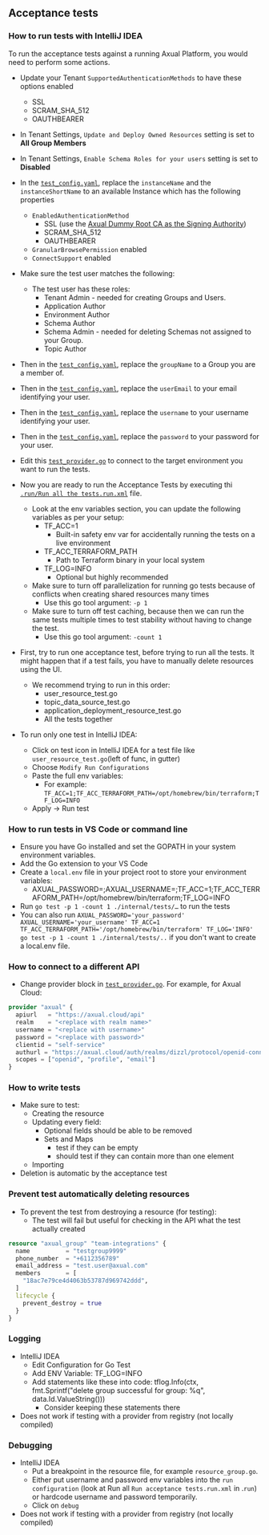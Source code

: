 ## Acceptance tests
### How to run tests with IntelliJ IDEA
To run the acceptance tests against a running Axual Platform,
you would need to perform some actions.

- Update your Tenant `SupportedAuthenticationMethods` to have these options enabled
    - SSL
    - SCRAM_SHA_512
    - OAUTHBEARER
- In Tenant Settings, `Update and Deploy Owned Resources` setting is set to **All Group Members**
- In Tenant Settings, `Enable Schema Roles for your users` setting is set to **Disabled**
- In the [`test_config.yaml`](./internal/tests/test_config.yaml), replace the `instanceName` and the `instanceShortName` to an available Instance which has the following properties
    - `EnabledAuthenticationMethod`
        - SSL (use the [Axual Dummy Root CA as the Signing Authority](https://gitlab.com/axual/qa/local-development/-/blob/main/governance/files/axual-dummy-intermediate))
        - SCRAM_SHA_512
        - OAUTHBEARER
    - `GranularBrowsePermission` enabled
    - `ConnectSupport` enabled
- Make sure the test user matches the following:
    - The test user has these roles:
        - Tenant Admin - needed for creating Groups and Users.
        - Application Author
        - Environment Author
        - Schema Author
        - Schema Admin - needed for deleting Schemas not assigned to your Group.
        - Topic Author
- Then in the [`test_config.yaml`](./internal/tests/test_config.yaml), replace the `groupName` to a Group you are a member of.
- Then in the [`test_config.yaml`](./internal/tests/test_config.yaml), replace the `userEmail` to your email identifying your user.
- Then in the [`test_config.yaml`](./internal/tests/test_config.yaml), replace the `username` to your username identifying your user.
- Then in the [`test_config.yaml`](./internal/tests/test_config.yaml), replace the `password` to your password for your user.
- Edit this [`test_provider.go`](./internal/tests/test_provider.go) to connect to the target environment you want to run the tests.

- Now you are ready to run the Acceptance Tests by executing thi [`.run/Run all the tests.run.xml`](.run/Run%20all%20the%20tests.run.xml) file.
    - Look at the env variables section, you can update the following variables as per your setup:
        - TF_ACC=1
            - Built-in safety env var for accidentally running the tests on a live environment
        - TF_ACC_TERRAFORM_PATH
            - Path to Terraform binary in your local system
        - TF_LOG=INFO
            - Optional but highly recommended
    - Make sure to turn off parallelization for running go tests because of conflicts when creating shared resources many times
        - Use this go tool argument: `-p 1`
    - Make sure to turn off test caching, because then we can run the same tests multiple times to test stability without having to change the test.
        - Use this go tool argument: `-count 1`

- First, try to run one acceptance test, before trying to run all the tests. It might happen that if a test fails, you have to manually delete resources using the UI.
    - We recommend trying to run in this order:
        - user_resource_test.go
        - topic_data_source_test.go
        - application_deployment_resource_test.go
        - All the tests together

- To run only one test in IntelliJ IDEA:
    - Click on test icon in IntelliJ IDEA for a test file like `user_resource_test.go`(left of func, in gutter)
    - Choose `Modify Run Configurations`
    - Paste the full env variables:
        - For example: `TF_ACC=1;TF_ACC_TERRAFORM_PATH=/opt/homebrew/bin/terraform;TF_LOG=INFO`
    - Apply -> Run test

### How to run tests in VS Code or command line

- Ensure you have Go installed and set the GOPATH in your system environment variables.
- Add the Go extension to your VS Code
- Create a `local.env` file in your project root to store your environment variables:
    - AXUAL_PASSWORD=<INSERT API PASSWORD>;AXUAL_USERNAME=<INSERT API USERNAME>;TF_ACC=1;TF_ACC_TERRAFORM_PATH=/opt/homebrew/bin/terraform;TF_LOG=INFO
- Run `go test -p 1 -count 1 ./internal/tests/…`  to run the tests
- You can also run `AXUAL_PASSWORD='your_password' AXUAL_USERNAME='your_username' TF_ACC=1 TF_ACC_TERRAFORM_PATH='/opt/homebrew/bin/terraform' TF_LOG='INFO' go test -p 1 -count 1 ./internal/tests/..` if you don't want to create a local.env file.

### How to connect to a different API
- Change provider block in [`test_provider.go`](./internal/tests/test_provider.go). For example, for Axual Cloud:
```terraform
provider "axual" {
  apiurl   = "https://axual.cloud/api"
  realm    = "<replace with realm name>"
  username = "<replace with username>"
  password = "<replace with password>"
  clientid = "self-service"
  authurl = "https://axual.cloud/auth/realms/dizzl/protocol/openid-connect/token"
  scopes = ["openid", "profile", "email"]
}
```

### How to write tests
- Make sure to test:
    - Creating the resource
    - Updating every field:
        - Optional fields should be able to be removed
        - Sets and Maps
            - test if they can be empty
            - should test if they can contain more than one element
    - Importing
- Deletion is automatic by the acceptance test

### Prevent test automatically deleting resources
- To prevent the test from destroying a resource (for testing):
    - The test will fail but useful for checking in the API what the test actually created

```terraform
resource "axual_group" "team-integrations" {
  name          = "testgroup9999"
  phone_number  = "+6112356789"
  email_address = "test.user@axual.com"
  members       = [
    "18ac7e79ce4d4063b53787d969742ddd",
  ]
  lifecycle {
    prevent_destroy = true
  }
}
```

### Logging
- IntelliJ IDEA
    - Edit Configuration for Go Test
    - Add ENV Variable: TF_LOG=INFO
    - Add statements like these into code: tflog.Info(ctx, fmt.Sprintf("delete group successful for group: %q", data.Id.ValueString()))
        - Consider keeping these statements there
- Does not work if testing with a provider from registry (not locally compiled)

### Debugging
- IntelliJ IDEA
    - Put a breakpoint in the resource file, for example `resource_group.go`.
    - Either put username and password env variables into the `run configuration` (look at Run all `Run acceptance tests.run.xml` in .`run`) or hardcode username and password temporarily.
    - Click on `debug`
- Does not work if testing with a provider from registry (not locally compiled)